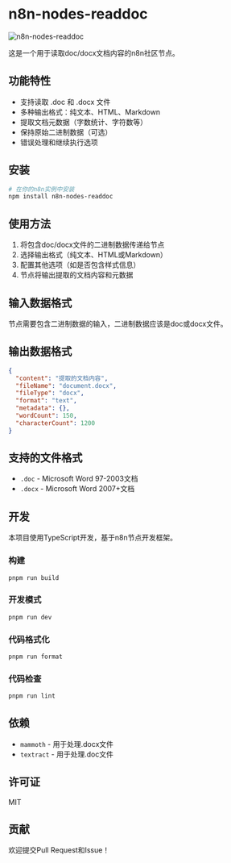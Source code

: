 # n8n-nodes-readdoc

![n8n-nodes-readdoc](https://img.shields.io/badge/n8n-community--node-blue)

这是一个用于读取doc/docx文档内容的n8n社区节点。

## 功能特性

- 支持读取 .doc 和 .docx 文件
- 多种输出格式：纯文本、HTML、Markdown
- 提取文档元数据（字数统计、字符数等）
- 保持原始二进制数据（可选）
- 错误处理和继续执行选项

## 安装

```bash
# 在你的n8n实例中安装
npm install n8n-nodes-readdoc
```

## 使用方法

1. 将包含doc/docx文件的二进制数据传递给节点
2. 选择输出格式（纯文本、HTML或Markdown）
3. 配置其他选项（如是否包含样式信息）
4. 节点将输出提取的文档内容和元数据

## 输入数据格式

节点需要包含二进制数据的输入，二进制数据应该是doc或docx文件。

## 输出数据格式

```json
{
  "content": "提取的文档内容",
  "fileName": "document.docx",
  "fileType": "docx",
  "format": "text",
  "metadata": {},
  "wordCount": 150,
  "characterCount": 1200
}
```

## 支持的文件格式

- `.doc` - Microsoft Word 97-2003文档
- `.docx` - Microsoft Word 2007+文档

## 开发

本项目使用TypeScript开发，基于n8n节点开发框架。

### 构建

```bash
pnpm run build
```

### 开发模式

```bash
pnpm run dev
```

### 代码格式化

```bash
pnpm run format
```

### 代码检查

```bash
pnpm run lint
```

## 依赖

- `mammoth` - 用于处理.docx文件
- `textract` - 用于处理.doc文件

## 许可证

MIT

## 贡献

欢迎提交Pull Request和Issue！
